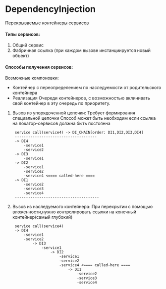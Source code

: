 # DependencyInjection


Перекрываемые контейнеры сервисов

#### Типы сервисов:
1. Общий сервис
2. Фабричная ссылка (при каждом вызове инстанциируется новый объект)


#### Способы получения сервисов:

Возможные компоновки:

 * Контейнер с переопределением по наследуемости от родительского контейнера
 * Реализация Очереди контейнеров, с возможностью вклинивать свой контейнер в эту очередь по приоритету.


1. Вызов из упорядоченной цепочки:
 Требует формироания специальной цепочки
 Способ может быть необходим если ссылка на локатор-сервисов должна быть постоянна

        service call(service4) -> DI_CHAIN[order: DI1,DI2,DI3,DI4]
        -------------------------------------
        -> DI4
            -service1
            -service2
        -> DI3
            -service1
        -> DI2
            -service1
            -service2
            -service4 <==== called-here ====
        -> DI1
            -service2
            -service3
            -service4
        --------------------------------------

2. Вызов из наследуемого контейнера:
 При перекрытии с помощью вложенности,нужно контролировать ссылки на конечный контейнер(самый глубокий)
    
        service call(service4)
        -> DI4
            -service1
            -service2
                -> DI3
                    -service1
                        -> DI2
                            -service1
                            -service2
                            -service4 <==== called-here ====
                                -> DI1
                                    -service2
                                    -service3
                                    -service4
